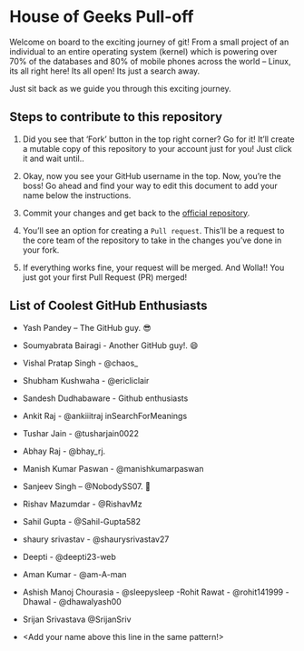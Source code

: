 # House of Geeks Pull-off

Welcome on board to the exciting journey of git! From a small project of
an individual to an entire operating system (kernel) which is powering
over 70% of the databases and 80% of mobile phones across the world –
Linux, its all right here! Its all open! Its just a search away.

Just sit back as we guide you through this exciting journey.

## Steps to contribute to this repository

1. Did you see that ‘Fork’ button in the top right corner? Go for it!
It’ll create a mutable copy of this repository to your account just
for you! Just click it and wait until..

1. Okay, now you see your GitHub username in the top. Now, you’re the
boss! Go ahead and find your way to edit this document to add your
name below the instructions.

1. Commit your changes and get back to the [official repository](https://github.com/houseofgeeks/pull-off).

1. You’ll see an option for creating a `Pull request`. This’ll be a
request to the core team of the repository to take in the changes
you’ve done in your fork.

1. If everything works fine, your request will be merged. And Wolla!!
You just got your first Pull Request (PR) merged!


## List of Coolest GitHub Enthusiasts

- Yash Pandey – The GitHub guy. :sunglasses:
- Soumyabrata Bairagi - Another GitHub guy!. :smile:
- Vishal Pratap Singh - @chaos_
- Shubham Kushwaha - @ericliclair
- Sandesh Dudhabaware - Github enthusiasts
- Ankit Raj - @ankiiitraj inSearchForMeanings 
- Tushar Jain - @tusharjain0022
- Abhay Raj - @bhay_rj.
- Manish Kumar Paswan - @manishkumarpaswan
- Sanjeev Singh – @NobodySS07. :clown_face:
- Rishav Mazumdar - @RishavMz
- Sahil Gupta - @Sahil-Gupta582
- shaury srivastav - @shaurysrivastav27 
- Deepti - @deepti23-web
- Aman Kumar - @am-A-man
- Ashish Manoj Chourasia - @sleepysleep
-Rohit Rawat - @rohit141999
-Dhawal - @dhawalyash00
- Srijan Srivastava @SrijanSriv

- <Add your name above this line in the same pattern!>
